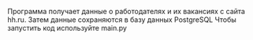 Программа получает данные о работодателях и их вакансиях с сайта hh.ru.
Затем данные сохраняются в базу данных PostgreSQL
Чтобы запустить код используйте main.py
